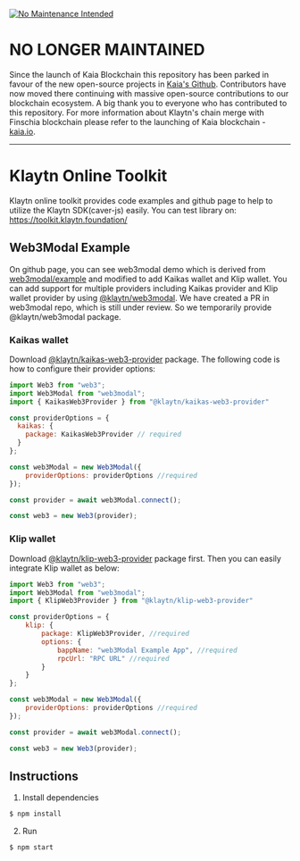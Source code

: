 [![No Maintenance Intended](http://unmaintained.tech/badge.svg)](http://unmaintained.tech/)

# NO LONGER MAINTAINED

Since the launch of Kaia Blockchain this repository has been parked in favour of the new open-source projects in [Kaia's Github](https://github.com/kaiachain). Contributors have now moved there continuing with massive open-source contributions to our blockchain ecosystem. A big thank you to everyone who has contributed to this repository. For more information about Klaytn's chain merge with Finschia blockchain please refer to the launching of Kaia blockchain - [kaia.io](http://kaia.io/).

---

# Klaytn Online Toolkit
Klaytn online toolkit provides code examples and github page to help to utilize the Klaytn SDK(caver-js) easily.
You can test library on: https://toolkit.klaytn.foundation/

## Web3Modal Example
On github page, you can see web3modal demo which is derived from [web3modal/example](https://github.com/WalletConnect/web3modal/tree/master/example) and modified to add Kaikas wallet and Klip wallet. You can add support for multiple providers including Kaikas provider and Klip wallet provider by using [@klaytn/web3modal](https://github.com/klaytn/klaytn-web3modal). We have created a PR in web3modal repo, which is still under review. So we temporarily provide @klaytn/web3modal package.

### Kaikas wallet 
Download [@klaytn/kaikas-web3-provider](https://github.com/klaytn/kaikas-web3-provider) package. The following code is how to configure their provider options:

```javascript
import Web3 from "web3";
import Web3Modal from "web3modal";
import { KaikasWeb3Provider } from "@klaytn/kaikas-web3-provider"

const providerOptions = {
  kaikas: {
    package: KaikasWeb3Provider // required
  }
};

const web3Modal = new Web3Modal({
    providerOptions: providerOptions //required
});

const provider = await web3Modal.connect();

const web3 = new Web3(provider);
```

### Klip wallet 
Download [@klaytn/klip-web3-provider](https://github.com/klaytn/klip-web3-provider) package first. Then you can easily integrate Klip wallet as below:
```javascript
import Web3 from "web3";
import Web3Modal from "web3modal";
import { KlipWeb3Provider } from "@klaytn/klip-web3-provider"

const providerOptions = {
    klip: {
        package: KlipWeb3Provider, //required
        options: {
            bappName: "web3Modal Example App", //required
            rpcUrl: "RPC URL" //required
        }
    }
};

const web3Modal = new Web3Modal({
    providerOptions: providerOptions //required
});

const provider = await web3Modal.connect();

const web3 = new Web3(provider);
```

## Instructions

1. Install dependencies

```bash
$ npm install
```

2. Run

```bash
$ npm start
```
